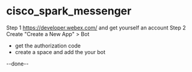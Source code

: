 # cisco_spark_messenger

Step 1  https://developer.webex.com/ and get yourself an account
Step 2	Create "Create a New App" > Bot
- get the authorization code
- create a space and add the your bot

--done--
